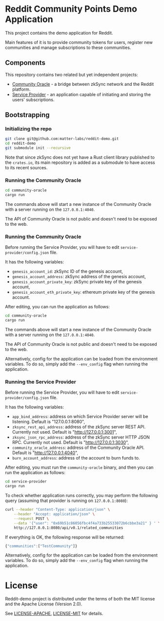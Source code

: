 # Reddit Community Points Demo Application

This project contains the demo application for Reddit.

Main features of it is to provide community tokens for users, register new communities
and manage subscriptions to these communities.

## Components

This repository contains two related but yet independent projects:

- [Community Oracle](community-oracle) - a bridge between zkSync network and the Reddit platform.
- [Service Provider](service-provider) - an application capable of initiating and storing the users' subscriptions.

## Bootstrapping

### Initializing the repo

```sh
git clone git@github.com:matter-labs/reddit-demo.git 
cd reddit-demo
git submodule init --recursive
```

Note that since zkSync does not yet have a Rust client library published to the `crates.io`,
its main repository is added as a submodule to have access to its recent sources.

### Running the Community Oracle

```sh
cd community-oracle
cargo run
```

The commands above will start a new instance of the Community Oracle with a server running on the `127.0.0.1:4040`.

The API of Community Oracle is not public and doesn't need to be exposed to the web.

### Running the Community Oracle

Before running the Service Provider, you will have to edit `service-provider/config.json` file.

It has the following variables:

- `genesis_account_id`: zkSync ID of the genesis account,
- `genesis_account_address`: zkSync address of the genesis account,
- `genesis_account_private_key`: zkSync private key of the genesis account,
- `genesis_account_eth_private_key`: ethereum private key of the genesis account.

After editing, you can run the application as follows:

```sh
cd community-oracle
cargo run
```

The commands above will start a new instance of the Community Oracle with a server running on the `127.0.0.1:4040`.

The API of Community Oracle is not public and doesn't need to be exposed to the web.

Alternatively, config for the application can be loaded from the environment variables.
To do so, simply add the `--env_config` flag when running the application.

### Running the Service Provider

Before running the Service Provider, you will have to edit `service-provider/config.json` file.

It has the following variables:

- `app_bind_address`: address on which Service Provider server will be listening. Default is "127.0.0.1:8080",
- `zksync_rest_api_address`: address of the zkSync server REST API. Currently not used. Default is "http://127.0.0.1:3001",
- `zksync_json_rpc_address`: address of the zkSync server HTTP JSON RPC. Currently not used. Default is "http://127.0.0.1:3030",
- `community_oracle_address`: address of the Community Oracle API. Default is "http://127.0.0.1:4040",
- `burn_account_address`: address of the account to burn funds to.

After editing, you must run the `community-oracle` binary, and then you can run the application as follows:

```sh
cd service-provider
cargo run
```

To check whether application runs correctly, you may perform the following query (assuming that provider is running on `127.0.0.1:8080`):

```sh
curl --header "Content-Type: application/json" \
    --header "Accept: application/json" \
    --request POST \
    --data '{"user": "0x69b51c86056fbc4f4a733b25533072b6cbbe3a21" } ' \
    http://127.0.0.1:8080/api/v0.1/related_communities
```

If everything is OK, the following response will be returned:

```js
{"communities":["TestCommunity"]}
```

Alternatively, config for the application can be loaded from the environment variables.
To do so, simply add the `--env_config` flag when running the application.

# License

Reddit-demo project is distributed under the terms of both the MIT license
and the Apache License (Version 2.0).

See [LICENSE-APACHE](LICENSE-APACHE), [LICENSE-MIT](LICENSE-MIT) for details.
